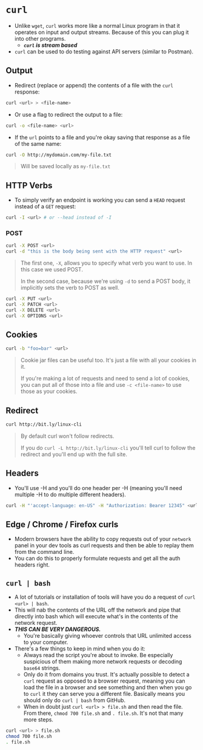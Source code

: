 # `curl`

- Unlike `wget`, `curl` works more like a normal Linux program in that it operates on input and output streams. Because of this you can plug it into other programs.
  - **_`curl` is stream based_**
- `curl` can be used to do testing against API servers (similar to Postman).

## Output

- Redirect (replace or append) the contents of a file with the `curl` response:

```sh
curl <url> > <file-name>
```

- Or use a flag to redirect the output to a file:

```sh
curl -o <file-name> <url>
```

- If the `url` points to a file and you're okay saving that response as a file of the same name:

```sh
curl -O http://mydomain.com/my-file.txt
```

> Will be saved locally as `my-file.txt`

## HTTP Verbs

- To simply verify an endpoint is working you can send a `HEAD` request instead of a `GET` request:

```sh
curl -I <url> # or --head instead of -I
```

### POST

```sh
curl -X POST <url>
curl -d "this is the body being sent with the HTTP request" <url>
```

> The first one, `-X`, allows you to specify what verb you want to use. In this case we used POST.
>
> In the second case, because we're using `-d` to send a POST body, it implicitly sets the verb to POST as well.

```sh
curl -X PUT <url>
curl -X PATCH <url>
curl -X DELETE <url>
curl -X OPTIONS <url>
```

## Cookies

```sh
curl -b "foo=bar" <url>
```

> Cookie jar files can be useful too. It's just a file with all your cookies in it.
>
> If you're making a lot of requests and need to send a lot of cookies, you can put all of those into a file and use `-c <file-name>` to use those as your cookies.

## Redirect

```sh
curl http://bit.ly/linux-cli
```

> By default curl won't follow redirects.
>
> If you do `curl -L http://bit.ly/linux-cli` you'll tell curl to follow the redirect and you'll end up with the full site.

## Headers

- You'll use -H and you'll do one header per -H (meaning you'll need multiple -H to do multiple different headers).

```sh
curl -H "'accept-language: en-US" -H "Authorization: Bearer 12345" <url>
```

## Edge / Chrome / Firefox curls

- Modern browsers have the ability to copy requests out of your `network` panel in your dev tools as curl requests and then be able to replay them from the command line.
- You can do this to properly formulate requests and get all the auth headers right.

## `curl | bash`

- A lot of tutorials or installation of tools will have you do a request of `curl <url> | bash`.
- This will nab the contents of the URL off the network and pipe that directly into bash which will execute what's in the contents of the network request.
- **_THIS CAN BE VERY DANGEROUS._**
  - You're basically giving whoever controls that URL unlimited access to your computer.
- There's a few things to keep in mind when you do it:
  - Always read the script you're about to invoke. Be especially suspicious of them making more network requests or decoding `base64` strings.
  - Only do it from domains you trust. It's actually possible to detect a `curl` request as opposed to a browser request, meaning you can load the file in a browser and see something and then when you go to `curl` it they can serve you a different file. Basically means you should only do `curl | bash` from GitHub.
  - When in doubt just `curl <url> > file.sh` and then read the file. From there, `chmod 700 file.sh` and `. file.sh`. It's not that many more steps.

```sh
curl <url> > file.sh
chmod 700 file.sh
. file.sh
```
